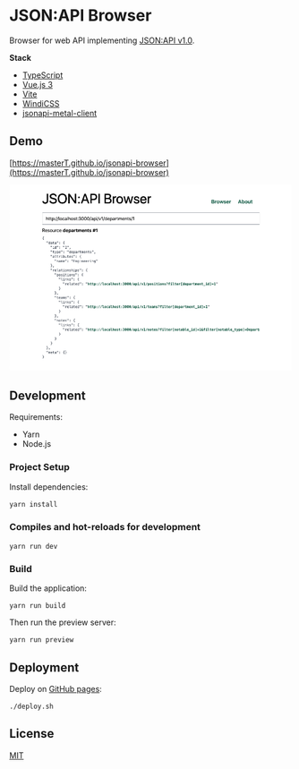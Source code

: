 # JSON:API Browser

Browser for web API implementing [JSON:API v1.0](https://jsonapi.org/).

**Stack**

- [TypeScript](https://www.typescriptlang.org/)
- [Vue.js 3](https://vuejs.org/)
- [Vite](https://vitejs.dev/)
- [WindiCSS](https://windicss.org/)
- [jsonapi-metal-client](https://github.com/masterT/jsonapi-metal-client)

## Demo

[https://masterT.github.io/jsonapi-browser](https://masterT.github.io/jsonapi-browser)

![screenshot.png](.github/assets/screenshot.png)

## Development

Requirements:

- Yarn
- Node.js

### Project Setup

Install dependencies:

```shell
yarn install
```

### Compiles and hot-reloads for development

```shell
yarn run dev
```

### Build

Build the application:

```shell
yarn run build
```

Then run the preview server:

```shell
yarn run preview
```

## Deployment

Deploy on [GitHub pages](https://pages.github.com/):

```shell
./deploy.sh
```

## License

[MIT](./LICENSE)
